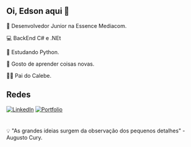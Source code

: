 ## Oi, Edson aqui 👋




🏣 Desenvolvedor Junior na Essence Mediacom.

💻 BackEnd C# e .NEt

🐍 Estudando Python.

🌱 Gosto de aprender coisas novas.

👶🏻 Pai do Calebe.




## Redes
 <div display="inline">    
   <a href="https://www.linkedin.com/in/edson-monteiro-loiola-41b692149/" target="_blank"><img src="https://img.shields.io/badge/linkedin-%230077B5.svg?style=for-the-badge&logo=linkedin&logoColor=white" alt="LinkedIn" /></a>
   <a href="https://edson-loiola.github.io/" target="_blank"><img src="https://img.shields.io/badge/Portfolio-%23000000.svg?style=for-the-badge&logo=firefox&logoColor=#FF7139" alt="Portfolio" /></a>
 </div>



#

💡 "As grandes ideias surgem da observação dos pequenos detalhes" - Augusto Cury.







<!--
**Edson-Loiola/Edson-Loiola** is a ✨ _special_ ✨ repository because its `README.md` (this file) appears on your GitHub profile.

Here are some ideas to get you started:

- 🔭 I’m currently working on ...
- 🌱 I’m currently learning ...
- 👯 I’m looking to collaborate on ...
- 🤔 I’m looking for help with ...
- 💬 Ask me about ...
- 📫 How to reach me: ...
- 😄 Pronouns: ...
- ⚡ Fun fact: ...
-->
